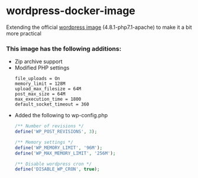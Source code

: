 # wordpress-docker-image
Extending the official [wordpress image](https://github.com/docker-library/wordpress) (4.8.1-php7.1-apache) to make it a bit more practical

### This image has the following additions:
* Zip archive support
* Modified PHP settings
  ```
  file_uploads = On
  memory_limit = 128M
  upload_max_filesize = 64M
  post_max_size = 64M
  max_execution_time = 1800
  default_socket_timeout = 360
  ```
* Added the following to wp-config.php
  ```PHP
  /** Number of revisions */
  define('WP_POST_REVISIONS', 3);

  /** Memory settings */
  define('WP_MEMORY_LIMIT', '96M');
  define('WP_MAX_MEMORY_LIMIT', '256M');

  /** Disable wordpress cron */
  define('DISABLE_WP_CRON', true);
  ```
